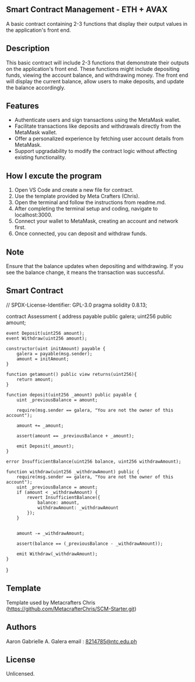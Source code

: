 ## Smart Contract Management - ETH + AVAX
A basic contract containing 2-3 functions that display their output values in the application's front end.
## Description
This basic contract will include 2-3 functions that demonstrate their outputs on the application's front end. These functions might include depositing funds, viewing the account balance, and withdrawing money. The front end will display the current balance, allow users to make deposits, and update the balance accordingly.
## Features
* Authenticate users and sign transactions using the MetaMask wallet.
* Facilitate transactions like deposits and withdrawals directly from the MetaMask wallet.
* Offer a personalized experience by fetching user account details from MetaMask.
* Support upgradability to modify the contract logic without affecting existing functionality.
## How I excute the program
1. Open VS Code and create a new file for contract.
2. Use the template provided by Meta Crafters (Chris).
3. Open the terminal and follow the instructions from readme.md.
4. After completing the terminal setup and coding, navigate to localhost:3000.
5. Connect your wallet to MetaMask, creating an account and network first.
6. Once connected, you can deposit and withdraw funds.
## Note
Ensure that the balance updates when depositing and withdrawing. If you see the balance change, it means the transaction was successful.
## Smart Contract
// SPDX-License-Identifier: GPL-3.0 
pragma solidity 0.8.13;

contract Assessment {
    address payable public galera;
    uint256 public amount;

    event Deposit(uint256 amount);
    event Withdraw(uint256 amount);

    constructor(uint initAmount) payable {
        galera = payable(msg.sender);
        amount = initAmount;
    }

    function getamount() public view returns(uint256){
        return amount;
    }

    function deposit(uint256 _amount) public payable {
        uint _previousBalance = amount;

        require(msg.sender == galera, "You are not the owner of this account");

        amount += _amount;

        assert(amount == _previousBalance + _amount);

        emit Deposit(_amount);
    }
    
    error InsufficientBalance(uint256 balance, uint256 withdrawAmount);

    function withdraw(uint256 _withdrawAmount) public {
        require(msg.sender == galera, "You are not the owner of this account");
        uint _previousBalance = amount;
        if (amount < _withdrawAmount) {
            revert InsufficientBalance({
                balance: amount,
                withdrawAmount: _withdrawAmount
            });
        }

        
        amount -= _withdrawAmount;

        assert(balance == (_previousBalance - _withdrawAmount)); 

        emit Withdraw(_withdrawAmount);
    }
}
## Template
Template used by Metacrafters Chris (https://github.com/MetacrafterChris/SCM-Starter.git)
## Authors
Aaron Gabrielle A. Galera email : 8214785@ntc.edu.ph
## License
Unlicensed.








